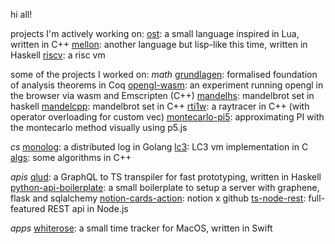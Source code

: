 hi all!

projects I'm actively working on:
[ost](https://github.com/zant/ost): a small language inspired in Lua, written in C++
[mellon](https://github.com/zant/mellon): another language but lisp-like this time, written in Haskell
[riscv](https://github.com/zant/riscv): a risc vm

some of the projects I worked on:
*math*
[grundlagen](https://github.com/zant/grundlagen): formalised foundation of analysis theorems in Coq
[opengl-wasm](https://github.com/zant/opengl-wam): an experiment running opengl in the browser via wasm and Emscripten (C++)
[mandelhs](https://github.com/zant/mandelhs): mandelbrot set in haskell
[mandelcpp](git@github.com:zant/mandelcpp.git): mandelbrot set in C++
[rti1w](https://github.com/zant/rti1w): a raytracer in C++ (with operator overloading for custom vec)
[montecarlo-pi5](https://github.com/zant/montecarlo-pi5): approximating PI with the montecarlo method visually using p5.js

*cs*
[monolog](https://github.com/zant/monolog): a distributed log in Golang
[lc3](https://github.com/zant/lc3): LC3 vm implementation in C
[algs](https://github.com/zant/algs): some algorithms in C++

*apis*
[qlud](https://github.com/zant/qlud): a GraphQL to TS transpiler for fast prototyping, written in Haskell
[python-api-boilerplate](https://github.com/zant/python-api-boilerplate): a small boilerplate to setup a server with graphene, flask and sqlalchemy
[notion-cards-action](https://github.com/zant/notion-cards-action): notion x github
[ts-node-rest](https://github.com/zant/ts-node-rest): full-featured REST api in Node.js

*apps*
[whiterose](https://github.com/zant/whiterose): a small time tracker for MacOS, written in Swift
